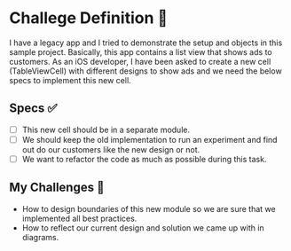 # Challege Definition 🔎

I have a legacy app and I tried to demonstrate the setup and objects in this sample project. Basically, this app contains a list view that shows ads to customers. As an iOS developer, I have been asked to create a new cell (TableViewCell) with different designs to show ads and we need the below specs to implement this new cell.

## Specs ✅
 - [ ] This new cell should be in a separate module.
 - [ ] We should keep the old implementation to run an experiment and find out do our customers like the new design or not. 
 - [ ] We want to refactor the code as much as possible during this task.

## My Challenges 🎑

 - How to design boundaries of this new module so we are sure that we implemented all best practices.
 - How to reflect our current design and solution we came up with in diagrams.
